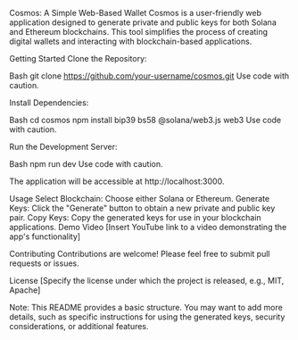 Cosmos: A Simple Web-Based Wallet
Cosmos is a user-friendly web application designed to generate private and public keys for both Solana and Ethereum blockchains. This tool simplifies the process of creating digital wallets and interacting with blockchain-based applications.

Getting Started
Clone the Repository:

Bash
git clone https://github.com/your-username/cosmos.git
Use code with caution.

Install Dependencies:

Bash
cd cosmos
npm install bip39 bs58 @solana/web3.js web3
Use code with caution.

Run the Development Server:

Bash
npm run dev
Use code with caution.

The application will be accessible at http://localhost:3000.

Usage
Select Blockchain: Choose either Solana or Ethereum.
Generate Keys: Click the "Generate" button to obtain a new private and public key pair.
Copy Keys: Copy the generated keys for use in your blockchain applications.
Demo Video
[Insert YouTube link to a video demonstrating the app's functionality]

Contributing
Contributions are welcome! Please feel free to submit pull requests or issues.

License
[Specify the license under which the project is released, e.g., MIT, Apache]

Note: This README provides a basic structure. You may want to add more details, such as specific instructions for using the generated keys, security considerations, or additional features.
